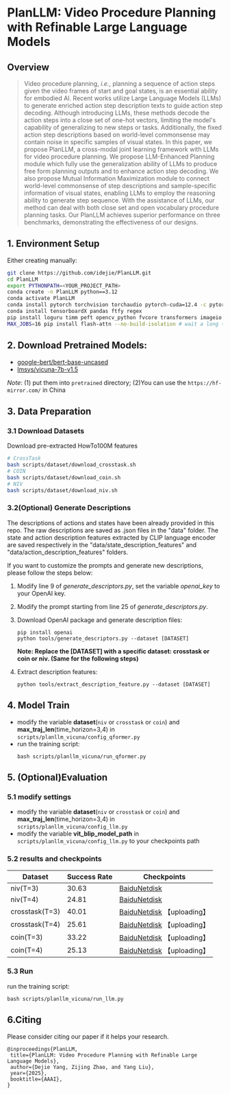 # PlanLLM: Video Procedure Planning with Refinable Large Language Models


<!-- ## Updates
- 2024/12/16: Release `PlanLLM-Vicuna7B` code, checkpoints and dataset
- 2024/12/90: **PlanLLM** accepted by **AAAI2025** -->
## Overview
> Video procedure planning, *i.e.*, planning a sequence of action steps given the video frames of start and goal states, is an essential ability for embodied AI.
Recent works utilize Large Language Models (LLMs) to generate enriched action step description texts to guide action step decoding.
Although introducing LLMs, these methods decode the action steps into a close set of one-hot vectors, limiting the model's capability of generalizing to new steps or tasks.
Additionally, the fixed action step descriptions based on world-level commonsense may contain noise in specific samples of visual states.
In this paper, we propose PlanLLM, a cross-modal joint learning framework with LLMs for video procedure planning.
We propose LLM-Enhanced Planning module which fully use the generalization ability of LLMs to produce free form planning outputs and to enhance action step decoding.
We also propose Mutual Information Maximization module to connect world-level commonsense of step descriptions and sample-specific information of visual states, enabling LLMs to employ the reasoning ability to generate step sequence.
With the assistance of LLMs, our method can deal with both close set and open vocabulary procedure planning tasks.
Our PlanLLM achieves superior performance on three benchmarks, demonstrating the effectiveness of our designs.

## 1. Environment Setup

Either creating manually:

```bash
git clone https://github.com/idejie/PlanLLM.git
cd PlanLLM
export PYTHONPATH=<YOUR_PROJECT_PATH>
conda create -n PlanLLM python==3.12
conda activate PlanLLM
conda install pytorch torchvision torchaudio pytorch-cuda=12.4 -c pytorch -c nvidia
conda install tensorboardX pandas ftfy regex
pip install loguru timm peft opencv_python fvcore transformers imageio  wandb sentencepiece einops scipy
MAX_JOBS=16 pip install flash-attn --no-build-isolation # wait a long time to build the dependency...

```

## 2. Download Pretrained Models:
- [google-bert/bert-base-uncased](https://huggingface.co/google-bert/bert-base-uncased)
- [lmsys/vicuna-7b-v1.5](https://huggingface.co/lmsys/vicuna-7b-v1.5)

*Note*: (1) put them into `pretrained` directory; (2)You can use the `https://hf-mirror.com/` in China



## 3. Data Preparation


### 3.1 Download Datasets

Download pre-extracted HowTo100M features

```bash
# CrossTask
bash scripts/dataset/download_crosstask.sh
# COIN
bash scripts/dataset/download_coin.sh
# NIV
bash scripts/dataset/download_niv.sh
```

### 3.2(Optional) Generate Descriptions

The descriptions of actions and states have been already provided in this repo. The raw descriptions are saved as .json files in the "data" folder. The state and action description features extracted by CLIP language encoder are saved respectively in the "data/state_description_features" and "data/action_description_features" folders.

If you want to customize the prompts and generate new descriptions, please follow the steps below:

1. Modify line 9 of *generate_descriptors.py*, set the variable *openai_key* to your OpenAI key.
2. Modify the prompt starting from line 25 of *generate_descriptors.py*.
3. Download OpenAI package and generate description files:

   ```
   pip install openai
   python tools/generate_descriptors.py --dataset [DATASET]
   ```

   **Note: Replace the [DATASET] with a specific dataset: crosstask or coin or niv. (Same for the following steps)**
4. Extract description features:

   ```
   python tools/extract_description_feature.py --dataset [DATASET]
   ```

## 4. Model Train
- modify the variable **dataset**(`niv` or  `crosstask` or `coin`) and **max_traj_len**(time_horizon=3,4) in `scripts/planllm_vicuna/config_qformer.py`   
- run the training script:
   ```
   bash scripts/planllm_vicuna/run_qformer.py
   ```

## 5. (Optional)Evaluation
### 5.1 modify settings
- modify the variable **dataset**(`niv` or  `crosstask` or `coin`) and **max_traj_len**(time_horizon=3,4) in `scripts/planllm_vicuna/config_llm.py`    
- modify the variable **vit_blip_model_path** in `scripts/planllm_vicuna/config_llm.py` to your checkpoints path

### 5.2 results and checkpoints
| Dataset   | Success Rate | Checkpoints |
| --------- | ------------- | ----------- |
| niv(T=3)      | 30.63         |    [BaiduNetdisk](https://pan.baidu.com/s/1SxSNwxqI1WzfO7iJ83Wy6w?pwd=plan)     |
| niv(T=4)      | 24.81         |     [BaiduNetdisk](https://pan.baidu.com/s/1Wtow-gQP4xKPNEyDeFlWqg?pwd=plan)     |
| crosstask(T=3) | 40.01         |   [BaiduNetdisk]()  【uploading】        |
| crosstask(T=4) | 25.61           |   [BaiduNetdisk]()   【uploading】       |
| coin(T=3)   | 33.22         |    [BaiduNetdisk]()   【uploading】      |
| coin(T=4)      | 25.13         |  [BaiduNetdisk]()  【uploading】         |
### 5.3 Run
run the training script:
   ```
   bash scripts/planllm_vicuna/run_llm.py
   ```
## 6.Citing
Please consider citing our paper if it helps your research.
```
@inproceedings{PlanLLM,
 title={PlanLLM: Video Procedure Planning with Refinable Large Language Models},
 author={Dejie Yang, Zijing Zhao, and Yang Liu},
 year={2025},
 booktitle={AAAI},
}
```